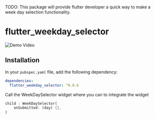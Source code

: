 <!--
This README describes the package. If you publish this package to pub.dev,
this README's contents appear on the landing page for your package.

For information about how to write a good package README, see the guide for
[writing package pages](https://dart.dev/guides/libraries/writing-package-pages).

For general information about developing packages, see the Dart guide for
[creating packages](https://dart.dev/guides/libraries/create-library-packages)
and the Flutter guide for
[developing packages and plugins](https://flutter.dev/developing-packages).
-->

TODO: This package will provide flutter developer a quick way to make a week day selection functionality.

# flutter_weekday_selector

![Demo Video](https://www.canva.com/design/DAF2FzrORNA/HW6-Bu_DNe2f1Q7b0LrtnQ/watch?utm_content=DAF2FzrORNA&utm_campaign=designshare&utm_medium=link&utm_source=editor)

## Installation

In your `pubspec.yaml` file, add the following dependency:

```yaml
dependencies:
  flutter_weekday_selector: ^0.0.6
```

Call the WeekDaySelector widget where you can to integrate the widget

```dart
child : WeekDaySelector(
    onSubmitted: (day) {},
)
```
